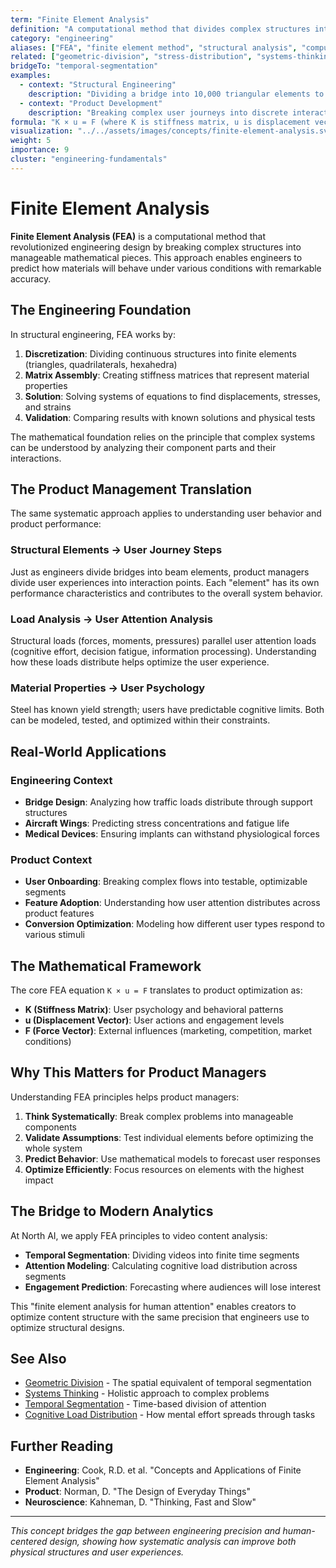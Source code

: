 ```yaml
---
term: "Finite Element Analysis"
definition: "A computational method that divides complex structures into smaller, manageable elements to solve engineering problems with mathematical precision"
category: "engineering"
aliases: ["FEA", "finite element method", "structural analysis", "computational mechanics"]
related: ["geometric-division", "stress-distribution", "systems-thinking", "computational-modeling"]
bridgeTo: "temporal-segmentation"
examples:
  - context: "Structural Engineering"
    description: "Dividing a bridge into 10,000 triangular elements to calculate stress at each point under load"
  - context: "Product Development"
    description: "Breaking complex user journeys into discrete interaction points for optimization analysis"
formula: "K × u = F (where K is stiffness matrix, u is displacement vector, F is force vector)"
visualization: "../../assets/images/concepts/finite-element-analysis.svg"
weight: 5
importance: 9
cluster: "engineering-fundamentals"
---
```


# Finite Element Analysis

**Finite Element Analysis (FEA)** is a computational method that revolutionized engineering design by breaking complex structures into manageable mathematical pieces. This approach enables engineers to predict how materials will behave under various conditions with remarkable accuracy.

## The Engineering Foundation

In structural engineering, FEA works by:

1. **Discretization**: Dividing continuous structures into finite elements (triangles, quadrilaterals, hexahedra)
2. **Matrix Assembly**: Creating stiffness matrices that represent material properties
3. **Solution**: Solving systems of equations to find displacements, stresses, and strains
4. **Validation**: Comparing results with known solutions and physical tests

The mathematical foundation relies on the principle that complex systems can be understood by analyzing their component parts and their interactions.

## The Product Management Translation

The same systematic approach applies to understanding user behavior and product performance:

### **Structural Elements → User Journey Steps**
Just as engineers divide bridges into beam elements, product managers divide user experiences into interaction points. Each "element" has its own performance characteristics and contributes to the overall system behavior.

### **Load Analysis → User Attention Analysis**
Structural loads (forces, moments, pressures) parallel user attention loads (cognitive effort, decision fatigue, information processing). Understanding how these loads distribute helps optimize the user experience.

### **Material Properties → User Psychology**
Steel has known yield strength; users have predictable cognitive limits. Both can be modeled, tested, and optimized within their constraints.

## Real-World Applications

### **Engineering Context**
- **Bridge Design**: Analyzing how traffic loads distribute through support structures
- **Aircraft Wings**: Predicting stress concentrations and fatigue life
- **Medical Devices**: Ensuring implants can withstand physiological forces

### **Product Context**
- **User Onboarding**: Breaking complex flows into testable, optimizable segments
- **Feature Adoption**: Understanding how user attention distributes across product features
- **Conversion Optimization**: Modeling how different user types respond to various stimuli

## The Mathematical Framework

The core FEA equation `K × u = F` translates to product optimization as:

- **K (Stiffness Matrix)**: User psychology and behavioral patterns
- **u (Displacement Vector)**: User actions and engagement levels  
- **F (Force Vector)**: External influences (marketing, competition, market conditions)

## Why This Matters for Product Managers

Understanding FEA principles helps product managers:

1. **Think Systematically**: Break complex problems into manageable components
2. **Validate Assumptions**: Test individual elements before optimizing the whole system
3. **Predict Behavior**: Use mathematical models to forecast user responses
4. **Optimize Efficiently**: Focus resources on elements with the highest impact

## The Bridge to Modern Analytics

At North AI, we apply FEA principles to video content analysis:

- **Temporal Segmentation**: Dividing videos into finite time segments
- **Attention Modeling**: Calculating cognitive load distribution across segments
- **Engagement Prediction**: Forecasting where audiences will lose interest

This "finite element analysis for human attention" enables creators to optimize content structure with the same precision that engineers use to optimize structural designs.

## See Also

- [Geometric Division](/concepts/geometric-division) - The spatial equivalent of temporal segmentation
- [Systems Thinking](/concepts/systems-thinking) - Holistic approach to complex problems
- [Temporal Segmentation](/concepts/temporal-segmentation) - Time-based division of attention
- [Cognitive Load Distribution](/concepts/cognitive-load-distribution) - How mental effort spreads through tasks

## Further Reading

- **Engineering**: Cook, R.D. et al. "Concepts and Applications of Finite Element Analysis"
- **Product**: Norman, D. "The Design of Everyday Things"
- **Neuroscience**: Kahneman, D. "Thinking, Fast and Slow"

---

*This concept bridges the gap between engineering precision and human-centered design, showing how systematic analysis can improve both physical structures and user experiences.*
